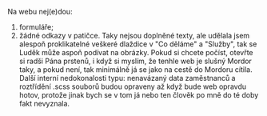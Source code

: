 Na webu nej(e)dou:
1) formuláře;
2) žádné odkazy v patičce.
Taky nejsou doplněné texty, ale udělala jsem alespoň proklikatelné veškeré dlaždice v "Co děláme" a "Služby", tak se Luděk může aspoň podívat na obrázky.
Pokud si chcete počíst, otevřte si radši Pána prstenů, i když si myslím, že tenhle web je slušný Mordor taky, a pokud není, tak minimálně já se jako na cestě do Mordoru cítila.
Další interní nedokonalosti typu: nenavázaný data zaměstnanců a roztřídění .scss souborů budou opraveny až když bude web opravdu hotov, protože jinak bych se v tom já nebo ten člověk po mně do té doby fakt nevyznala.